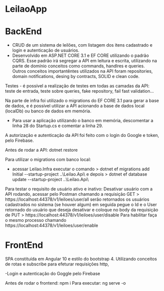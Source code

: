 # LeilaoApp

# BackEnd

- CRUD de um sistema de leilões, com listagem dos itens cadastrado e login e autenticação de usuários.
- Desenvolvido em ASP.NET CORE 3.1 e EF CORE utilizando o padrão CQRS.
Esse padrão irá segregar a API em leitura e escrita, utilizando na parte de domínio conceitos como commands, handlres e queries. Outros conceitos importantêntes utilizados na API foram repositories, domain notifications, desing by contracts, SOLID e clean code.

Testes - é possível a realização de testes em todas as camadas da API: teste de entrada, teste sobre queries, fake repository, fail fast validation...

Na parte de infra foi utilizado o migrations do EF CORE 3.1 para gerar a base de dados, e é possível utilizar a API acionando a base de dados local (localDb) ou banco de dados em memória.
- Para usar a aplicação utilizando o banco em memória, descomentar a linha 28 do Startup.cs e comentar a linha 29.

A autorização e autenticação da API foi feito com o login do Google e token, pelo Firebase.

Antes de rodar a API:
dotnet restore

Para utilizar o migrations com banco local:
- acessar Leilao.Infra executar o comando > dotnet ef migrations add Initial --startup-project ..\Leilao.Api\ 
e depois > dotnet ef database update --startup-project ..\Leilao.Api\

Para testar o requisito de usuário ativo e inativo:
Desativar usuário
com a API rodando, acessar pelo Postman chamando a requisição GET > https://localhost:44378/v1/leiloes/user/all
serão retornados os usuários cadastrados no sistema (se houver algum)
em seguida pegue o Id e o User retornado do usuário que deseja desativar e coloque no body da requisição de PUT > https://localhost:44378/v1/leiloes/user/disable 
Para habilitar faça o mesmo processo chamando https://localhost:44378/v1/leiloes/user/enable

# FrontEnd
SPA constituída em Angular 10 e estilo do bootstrap 4.
Utilizando conceitos de rotas e subscribe para efeturar requisições http, 

-Login e autenticação do Goggle pelo Firebase

Antes de rodar o frontend:
npm i
Para executar:
ng serve -o


